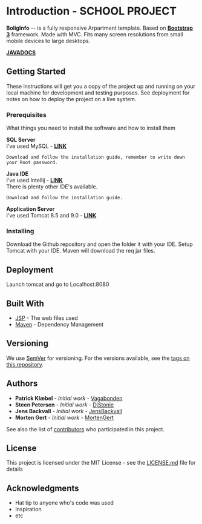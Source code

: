 Introduction - SCHOOL PROJECT
============
**BoligInfo** -- is a fully responsive Arpartment template. Based on **[Bootstrap 3](https://github.com/twbs/bootstrap)** framework. Made with MVC. Fits many screen resolutions from small mobile devices to large desktops.  

**[JAVADOCS](https://boliginfo.github.io/BInfo/)**

## Getting Started

These instructions will get you a copy of the project up and running on your local machine for development and testing purposes. See deployment for notes on how to deploy the project on a live system.

### Prerequisites

What things you need to install the software and how to install them

**SQL Server**  
I've used MySQL - **[LINK](https://dev.mysql.com/downloads/mysql/)**
```
Download and follow the installation guide, remember to write down your Root password.
```
**Java IDE**  
I've used Intellij - **[LINK](https://www.jetbrains.com/idea/download/)**  
There is plenty other IDE's available.
```
Download and follow the installation guide. 
```
**Application Server**  
I've used Tomcat 8.5 and 9.0 - **[LINK](https://tomcat.apache.org/download-80.cgi)**

### Installing  

Download the Github repository and open the folder it with your IDE.
Setup Tomcat with your IDE. Maven will download the req jar files.

## Deployment

Launch tomcat and go to Localhost:8080

## Built With

* [JSP](https://en.wikipedia.org/wiki/JavaServer_Pages) - The web files used
* [Maven](https://maven.apache.org/) - Dependency Management

## Versioning

We use [SemVer](http://semver.org/) for versioning. For the versions available, see the [tags on this repository](https://github.com/dkvagabonden/blogv2/tags). 

## Authors

* **Patrick Klæbel** - *Initial work* - [Vagabonden](https://github.com/dkvagabonden)
* **Steen Petersen** - *Initial work* - [DjStonie](https://github.com/DjStonie)
* **Jens Backvall** - *Initial work* - [JensBackvall](https://github.com/jensbackvall)
* **Morten Gert** - *Initial work* - [MortenGert](https://github.com/MortenGert)

See also the list of [contributors](https://github.com/dkvagabonden/blogv2/contributors) who participated in this project.

## License

This project is licensed under the MIT License - see the [LICENSE.md](LICENSE.md) file for details

## Acknowledgments

* Hat tip to anyone who's code was used
* Inspiration
* etc
